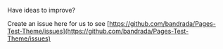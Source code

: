 Have ideas to improve? 

Create an issue here for us to see [https://github.com/bandrada/Pages-Test-Theme/issues](https://github.com/bandrada/Pages-Test-Theme/issues)
